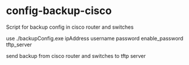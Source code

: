 # config-backup-cisco
Script for backup config in cisco router and switches

use
./backupConfig.exe ipAddress username password enable_password tftp_server

send backup from cisco router and switches to tftp server
